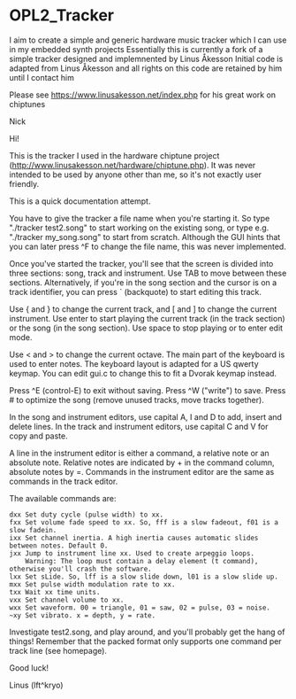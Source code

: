 # OPL2_Tracker
I aim to create a simple and generic hardware music tracker which I can use in my embedded synth projects
Essentially this is currently a fork of a simple tracker designed and implemnented by Linus Åkesson
Initial code is adapted from Linus Åkesson and all rights on this code are retained by him until I contact him

Please see https://www.linusakesson.net/index.php for his great work on chiptunes

Nick

Hi!

This is the tracker I used in the hardware chiptune project
(http://www.linusakesson.net/hardware/chiptune.php). It was never intended to
be used by anyone other than me, so it's not exactly user friendly.

This is a quick documentation attempt.

You have to give the tracker a file name when you're starting it. So type
"./tracker test2.song" to start working on the existing song, or type e.g.
"./tracker my_song.song" to start from scratch. Although the GUI hints that you
can later press ^F to change the file name, this was never implemented.

Once you've started the tracker, you'll see that the screen is divided into
three sections: song, track and instrument. Use TAB to move between these
sections. Alternatively, if you're in the song section and the cursor is on a
track identifier, you can press ` (backquote) to start editing this track.

Use { and } to change the current track, and [ and ] to change the current
instrument. Use enter to start playing the current track (in the track section)
or the song (in the song section). Use space to stop playing or to enter edit
mode.

Use < and > to change the current octave. The main part of the keyboard is used
to enter notes. The keyboard layout is adapted for a US qwerty keymap. You can
edit gui.c to change this to fit a Dvorak keymap instead.

Press ^E (control-E) to exit without saving. Press ^W ("write") to save. Press # to optimize the song (remove unused tracks, move tracks together).

In the song and instrument editors, use capital A, I and D to add, insert and
delete lines. In the track and instrument editors, use capital C and V for copy
and paste.

A line in the instrument editor is either a command, a relative note or an
absolute note. Relative notes are indicated by + in the command column,
absolute notes by =. Commands in the instrument editor are the same as commands
in the track editor.

The available commands are:

	dxx Set duty cycle (pulse width) to xx.
	fxx Set volume fade speed to xx. So, fff is a slow fadeout, f01 is a slow fadein.
	ixx Set channel inertia. A high inertia causes automatic slides between notes. Default 0.
	jxx Jump to instrument line xx. Used to create arpeggio loops.
		Warning: The loop must contain a delay element (t command), otherwise you'll crash the software.
	lxx Set sLide. So, lff is a slow slide down, l01 is a slow slide up.
	mxx Set pulse width modulation rate to xx.
	txx Wait xx time units.
	vxx Set channel volume to xx.
	wxx Set waveform. 00 = triangle, 01 = saw, 02 = pulse, 03 = noise.
	~xy Set vibrato. x = depth, y = rate.

Investigate test2.song, and play around, and you'll probably get the hang of
things! Remember that the packed format only supports one command per track
line (see homepage).

Good luck!

Linus (lft^kryo)
